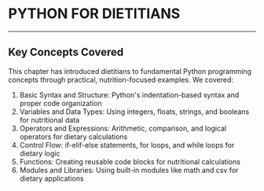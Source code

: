 # PYTHON FOR DIETITIANS
---
## Key Concepts Covered
This chapter has introduced dietitians to fundamental Python programming concepts through practical, nutrition-focused examples. We covered:
1.	Basic Syntax and Structure: Python's indentation-based syntax and proper code organization
2.	Variables and Data Types: Using integers, floats, strings, and booleans for nutritional data
3.	Operators and Expressions: Arithmetic, comparison, and logical operators for dietary calculations
4.	Control Flow: if-elif-else statements, for loops, and while loops for dietary logic
5.	Functions: Creating reusable code blocks for nutritional calculations
6.	Modules and Libraries: Using built-in modules like math and csv for dietary applications

